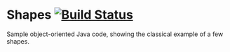 Shapes [![Build Status](https://travis-ci.org/github/OtherDevOpsGene/shapes.svg?branch=develop)](https://travis-ci.org/github/OtherDevOpsGene/shapes)
======

Sample object-oriented Java code, showing the classical example of a
few shapes.
